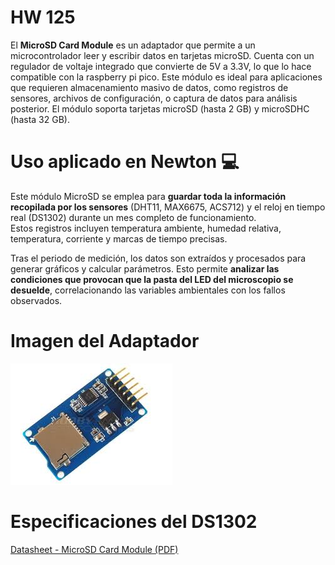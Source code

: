 # HW 125

El **MicroSD Card Module** es un adaptador que permite a un microcontrolador leer y escribir datos en tarjetas microSD. Cuenta con un regulador de voltaje integrado que convierte de 5V a 3.3V, lo que lo hace compatible con la raspberry pi pico. Este módulo es ideal para aplicaciones que requieren almacenamiento masivo de datos, como registros de sensores, archivos de configuración, o captura de datos para análisis posterior. El módulo soporta tarjetas microSD (hasta 2 GB) y microSDHC (hasta 32 GB).

# Uso aplicado en Newton 💻

Este módulo MicroSD se emplea para **guardar toda la información recopilada por los sensores** (DHT11, MAX6675, ACS712) y el reloj en tiempo real (DS1302) durante un mes completo de funcionamiento.  
Estos registros incluyen temperatura ambiente, humedad relativa, temperatura, corriente y marcas de tiempo precisas.

Tras el periodo de medición, los datos son extraídos y procesados para generar gráficos y calcular parámetros. Esto permite **analizar las condiciones que provocan que la pasta del LED del microscopio se desuelde**, correlacionando las variables ambientales con los fallos observados.

# Imagen del Adaptador 

![](img/microcardadapter.jpeg)

# Especificaciones del DS1302

[Datasheet - MicroSD Card Module (PDF)](https://cdn.awsli.com.br/945/945993/arquivos/Datasheet-MicroSD-Module.pdf)
